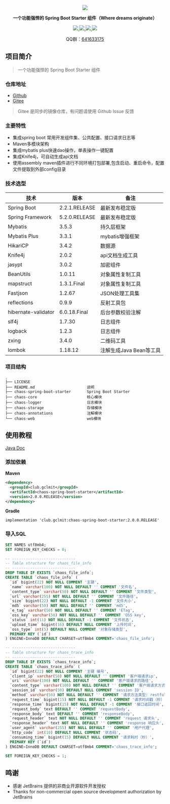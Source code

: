 <p align="center">
	<a href="https://github.com/gclm/chaos"><img src="https://cdn.jsdelivr.net/gh/gclm/images@master/20200414/1586827646660.png"></a>
</p>
<p align="center">
	<strong>一个功能强悍的 Spring Boot Starter 组件（Where dreams originate）</strong>
</p>
<p align="center">
	<a target="_blank" href="https://github.com/gclm/chaos/actions">
        <img src="https://github.com/gclm/chaos/workflows/Java%20CI/badge.svg" />
	</a>
    <a target="_blank" href="https://search.maven.org/search?q=g:%20club.gclmit%20AND%20a:%20chaos-spring-boot-starter">
        <img src="https://img.shields.io/maven-central/v/club.gclmit/chaos-spring-boot-starter.svg?label=Maven%20Central" />
	</a>
	<a target="_blank" href="https://github.com/gclm/chaos/blob/master/LICENSE/">
        <img src="https://img.shields.io/:license-Apache2-blue.svg" />
	</a>
	<a target="_blank" href="https://www.oracle.com/technetwork/java/javase/downloads/index.html">
		<img src="https://img.shields.io/badge/JDK-8+-green.svg" />
	</a>

[comment]: <> (<a href="https://codecov.io/gh/gclm/chaos">)

[comment]: <> (<img src="https://codecov.io/gh/gclm/chaos/branch/master/graph/badge.svg" />)

[comment]: <> (</a> )

[comment]: <> (    <a href="https://travis-ci.com/gclm/chaos">)

[comment]: <> (        <img src="https://travis-ci.com/gclm/chaos.svg?branch=master" />)

[comment]: <> (    </a>)
</p>
<p align="center">
    QQ群：<a target="_blank" href="//shang.qq.com/wpa/qunwpa?idkey=4684b1c1194706adcc4ce7c9428935d31c0b2a86b51e96cb807fa30f94cebfde">641633175</a>
</p>

##  项目简介
> 一个功能强悍的 Spring Boot Starter 组件

### 仓库地址

- [Github](https://github.com/gclm/chaos.git)
- [Gitee](https://gitee.com/gclm/chaos)
> Gitee 是同步的镜像仓库，有问题请使用 Github Issue 反馈

### 主要特性

- 集成spring boot 常用开发组件集、公共配置、接口请求日志等
- Maven多模块架构
- 集成mybatis plus快速dao操作，单表操作一键配置
- 集成Knife4j，可自动生成api文档
- 使用assembly maven插件进行不同环境打包部署,包含启动、重启命令，配置文件提取到外部config目录

### 技术选型
技术 | 版本 |  备注
-|-|-
Spring Boot | 2.2.1.RELEASE | 最新发布稳定版 
Spring Framework | 5.2.0.RELEASE | 最新发布稳定版 
 Mybatis             | 3.5.3         | 持久层框架              
 Mybatis Plus        | 3.3.1         | mybatis增强框架         
 HikariCP            | 3.4.2         | 数据源                  
 Knife4j             | 2.0.2         | api文档生成工具         
 jasypt              | 3.0.2         | 加密组件                
 BeanUtils           | 1.0.11        | 对象属性复制工具        
 mapstruct           | 1.3.1.Final   | 对象属性复制工具        
 Fastjson            | 1.2.67        | JSON处理工具集          
 reflections         | 0.9.9         | 反射工具包 
 hibernate-validator | 6.0.18.Final  | 后台参数校验注解 
 slf4j               | 1.7.30        | 日志组件                
 logback             | 1.2.3         | 日志组件                
 zxing               | 3.4.0         | 二维码工具              
 lombok              | 1.18.12       | 注解生成Java Bean等工具                    

### 项目结构

```text
.
├── LICENSE
├── README.md                       说明
├── chaos-spring-boot-starter       Spring Boot Starter     
├── chaos-core                      核心模块
├── chaos-logger                    日志模块
├── chaos-storage                   存储模块
├── chaos-annotations               注解模块
└── chaos-web                       web模块
```

## 使用教程

[Java Doc](https://apidoc.gitee.com/gclm/chaos/)

### 添加依赖

**Maven**
```xml
<dependency>
  <groupId>club.gclmit</groupId>
  <artifactId>chaos-spring-boot-starter</artifactId>
  <version>2.0.0.RELEASE</version>
</dependency>
```

**Gradle**
```text
implementation 'club.gclmit:chaos-spring-boot-starter:2.0.0.RELEASE'
```

### 导入SQL
```sql
SET NAMES utf8mb4;
SET FOREIGN_KEY_CHECKS = 0;

-- ----------------------------
-- Table structure for chaos_file_info
-- ----------------------------
DROP TABLE IF EXISTS `chaos_file_info`;
CREATE TABLE `chaos_file_info` (
  `id` bigint(22) NOT NULL COMMENT '主键',
  `name` varchar(100) NOT NULL DEFAULT '' COMMENT '文件名',
  `content_type` varchar(50) NOT NULL DEFAULT '' COMMENT '文件类型',
  `url` varchar(255) NOT NULL DEFAULT '' COMMENT '文件路径',
  `size` bigint(22) NOT NULL DEFAULT -1 COMMENT '文件大小',
  `md5` varchar(50) NOT NULL DEFAULT '' COMMENT 'md5',
  `e_tag` varchar(50) NOT NULL DEFAULT '' COMMENT 'ETag',
  `oss_key` varchar(50) NOT NULL DEFAULT '' COMMENT 'OSS key',
  `status` int(11) NOT NULL DEFAULT -1 COMMENT '文件状态',
  `upload_time` bigint(16) DEFAULT NULL COMMENT '上传时间',
  `oss_type` int(5) DEFAULT NULL COMMENT '对象存储类型',
  PRIMARY KEY (`id`)
) ENGINE=InnoDB DEFAULT CHARSET=utf8mb4 COMMENT='chaos_file_info';

-- ----------------------------
-- Table structure for chaos_trace_info
-- ----------------------------
DROP TABLE IF EXISTS `chaos_trace_info`;
CREATE TABLE `chaos_trace_info` (
  `id` bigint(22) NOT NULL COMMENT '主键 编号',
  `client_ip` varchar(50) NOT NULL DEFAULT '' COMMENT '客户端请求ip',
  `uri` varchar(100) NOT NULL DEFAULT '' COMMENT '客户端请求的路径',
  `content_type` varchar(100) NOT NULL DEFAULT '' COMMENT '客户端请求方式',
  `session_id` varchar(50) DEFAULT NULL COMMENT 'session ID',
  `method` varchar(50) NOT NULL DEFAULT '' COMMENT '请求方法类型: restful 风格',
  `request_time` bigint(15) NOT NULL DEFAULT -1 COMMENT '请求时间戳（秒）',
  `response_time` bigint(15) NOT NULL DEFAULT -1 COMMENT '接口返回时间',
  `request_body` text DEFAULT '' COMMENT 'requestBody',
  `response_body` text DEFAULT '' COMMENT 'responseBody',
  `request_header` text NOT NULL DEFAULT '' COMMENT 'request 请求头',
  `response_header` text NOT NULL DEFAULT '' COMMENT 'response 响应头',
  `user_agent` varchar(255) NOT NULL DEFAULT '' COMMENT '用户代理',
  `http_code` int(10) DEFAULT NULL COMMENT '状态码',
  `consuming_time` bigint(15) DEFAULT NULL COMMENT '请求耗时（秒）',
  PRIMARY KEY (`id`)
) ENGINE=InnoDB DEFAULT CHARSET=utf8mb4 COMMENT='chaos_trace_info';

SET FOREIGN_KEY_CHECKS = 1;
```

## 鸣谢

- 感谢 JetBrains 提供的非商业开源软件开发授权
- Thanks for non-commercial open source development authorization by JetBrains




